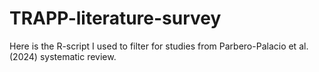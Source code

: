 # TRAPP-literature-survey
Here is the R-script I used to filter for studies from Parbero-Palacio et al. (2024) systematic review. 
